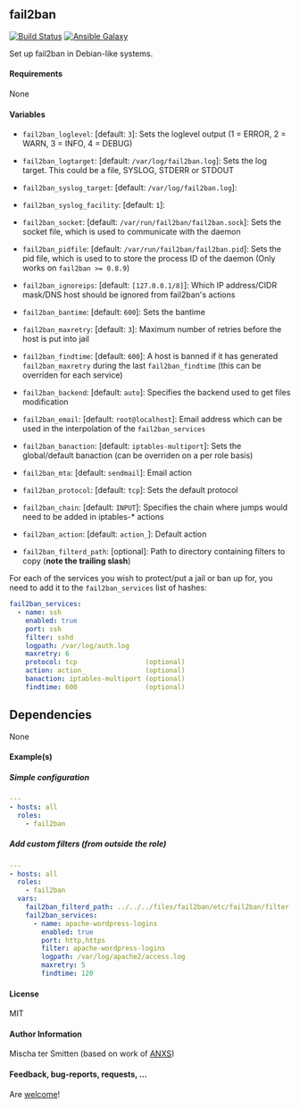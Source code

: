 ## fail2ban

[![Build Status](https://travis-ci.org/Oefenweb/ansible-fail2ban.svg?branch=master)](https://travis-ci.org/Oefenweb/ansible-fail2ban) [![Ansible Galaxy](http://img.shields.io/badge/ansible--galaxy-fail2ban-blue.svg)](https://galaxy.ansible.com/list#/roles/1435)

Set up fail2ban in Debian-like systems.

#### Requirements

None

#### Variables

- `fail2ban_loglevel`: [default: `3`]: Sets the loglevel output (1 = ERROR, 2 = WARN, 3 = INFO, 4 = DEBUG)
- `fail2ban_logtarget`: [default: `/var/log/fail2ban.log`]: Sets the log target. This could be a file, SYSLOG, STDERR or STDOUT
- `fail2ban_syslog_target`: [default: `/var/log/fail2ban.log`]:
- `fail2ban_syslog_facility`: [default: `1`]:
- `fail2ban_socket`: [default: `/var/run/fail2ban/fail2ban.sock`]: Sets the socket file, which is used to communicate with the daemon
- `fail2ban_pidfile`: [default: `/var/run/fail2ban/fail2ban.pid`]: Sets the pid file, which is used to to store the process ID of the daemon (Only works on `fail2ban >= 0.8.9`)

- `fail2ban_ignoreips`: [default: `[127.0.0.1/8]`]: Which IP address/CIDR mask/DNS host should be ignored from fail2ban's actions
- `fail2ban_bantime`: [default: `600`]: Sets the bantime
- `fail2ban_maxretry`: [default: `3`]: Maximum number of retries before the host is put into jail
- `fail2ban_findtime`: [default: `600`]: A host is banned if it has generated `fail2ban_maxretry` during the last `fail2ban_findtime` (this can be overriden for each service)
- `fail2ban_backend`: [default: `auto`]: Specifies the backend used to get files modification
- `fail2ban_email`: [default: `root@localhost`]: Email address which can be used in the interpolation of the `fail2ban_services`
- `fail2ban_banaction`: [default: `iptables-multiport`]: Sets the global/default banaction (can be overriden on a per role basis)
- `fail2ban_mta`: [default: `sendmail`]: Email action
- `fail2ban_protocol`: [default: `tcp`]: Sets the default protocol
- `fail2ban_chain`: [default: `INPUT`]: Specifies the chain where jumps would need to be added in iptables-* actions
- `fail2ban_action`: [default: `action_`]: Default action

- `fail2ban_filterd_path`: [optional]: Path to directory containing filters to copy (**note the trailing slash**)

For each of the services you wish to protect/put a jail or ban up for, you need to add it to the `fail2ban_services` list of hashes:

```yaml
fail2ban_services:
  - name: ssh
    enabled: true
    port: ssh
    filter: sshd
    logpath: /var/log/auth.log
    maxretry: 6
    protocol: tcp                 (optional)
    action: action_               (optional)
    banaction: iptables-multiport (optional)
    findtime: 600                 (optional)
```

## Dependencies

None

#### Example(s)

##### Simple configuration

```yaml
---
- hosts: all
  roles:
    - fail2ban
```

##### Add custom filters (from outside the role)

```yaml
---
- hosts: all
  roles:
    - fail2ban
  vars:
    fail2ban_filterd_path: ../../../files/fail2ban/etc/fail2ban/filter.d/
    fail2ban_services:
      - name: apache-wordpress-logins
        enabled: true
        port: http,https
        filter: apache-wordpress-logins
        logpath: /var/log/apache2/access.log
        maxretry: 5
        findtime: 120
```

#### License

MIT

#### Author Information

Mischa ter Smitten (based on work of [ANXS](https://github.com/ANXS))

#### Feedback, bug-reports, requests, ...

Are [welcome](https://github.com/Oefenweb/ansible-fail2ban/issues)!
